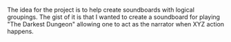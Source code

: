 The idea for the project is to help create soundboards with logical groupings.
The gist of it is that I wanted to create a soundboard for playing "The Darkest Dungeon" allowing one to act as the narrator when XYZ action happens. 